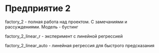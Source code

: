 # Предприятие 2
factory_2 - полная работа над проектом. С замечаниями и рассуждениями. Модель - бустинг

factory_2_linear_r - эксперимент с линейной регрессией 

factory_2_linear_auto - линейная регрессия для быстрого предсказания
